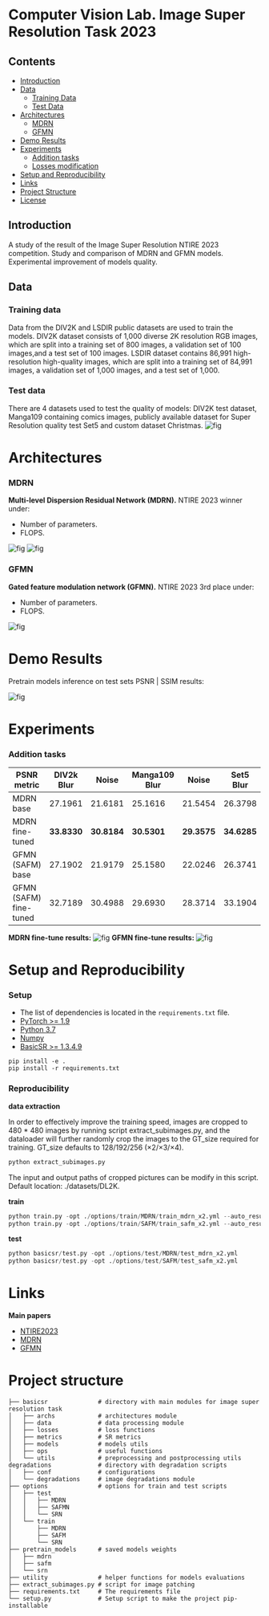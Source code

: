 # Computer Vision Lab. Image Super Resolution Task 2023
## Contents
- [Introduction](#introduction)
- [Data](#data)
  - [Training Data](#training-data)
  - [Test Data](#test-data)
- [Architectures](#architectures)
  - [MDRN](#mdrn)
  - [GFMN](#gfmn)
- [Demo Results](#demo-results)
- [Experiments](#experiments)
  - [Addition tasks](#addition-tasks)
  - [Losses modification](#losses-modification)
- [Setup and Reproducibility](#setup-and-reproducibility)
- [Links](#links)
- [Project Structure](#project-structure)
- [License](#license)

## Introduction
A study of the result of the Image Super Resolution NTIRE 2023 competition. Study and comparison of MDRN and GFMN models. Experimental improvement of models quality.

## Data

### Training data
Data from the DIV2K and LSDIR public datasets are used to train the models. DIV2K dataset consists of 1,000 diverse 2K resolution RGB images, which are split into a training set of 800 images, a validation set of 100 images,and a test set of 100 images. LSDIR dataset contains 86,991 high-resolution high-quality images, which are split into a training set of 84,991 images, a validation set of 1,000 images, and a test set of 1,000.

### Test data
There are 4 datasets used to test the quality of models: DIV2K test dataset, Manga109 containing comics images, publicly available dataset for Super Resolution quality test Set5 and custom dataset Christmas.
![fig](README.assets/datasets.png)

# Architectures

### **MDRN**

**Multi-level Dispersion Residual Network (MDRN).** NTIRE 2023 winner under:
- Number of parameters.
- FLOPS.

![fig](README.assets/architecture.png)
![fig](README.assets/EADB_details.png)

### **GFMN**

**Gated feature modulation network (GFMN).** NTIRE 2023 3rd place under:
- Number of parameters.
- FLOPS.

![fig](README.assets/GFMN.png)

# Demo Results
Pretrain models inference on test sets PSNR | SSIM results:

![fig](README.assets/demo.png)

# Experiments
### Addition tasks

| PSNR metric        | DIV2k Blur | Noise  | Manga109 Blur | Noise  | Set5 Blur | Noise  | Christmas Blur | Noise  |
|--------------------|------------|--------|---------------|--------|-----------|--------|----------------|--------|
| MDRN base          | 27.1961    | 21.6181| 25.1616       | 21.5454| 26.3798   | 21.7238| 24.6929        | 20.9387|
| MDRN fine-tuned    | **33.8330**| **30.8184**| **30.5301** | **29.3575**| **34.6285** | **31.0261**| **28.5631** | **27.4755**|
| GFMN (SAFM) base   | 27.1902    | 21.9179| 25.1580        | 22.0246| 26.3741   | 22.1374| 24.6895        | 21.2976|
| GFMN (SAFM) fine-tuned |32.7189| 30.4988| 29.6930 | 28.3714| 33.1904 | 30.6769| 28.0334 | 27.3378|

**MDRN fine-tune results:**
![fig](README.assets/mdrn_exp.png)
**GFMN fine-tune results:**
![fig](README.assets/gfmn_exp.png)

# Setup and Reproducibility
### Setup
- The list of dependencies is located in the `requirements.txt` file.
- [PyTorch >= 1.9](https://pytorch.org/)
- [Python 3.7](https://www.python.org/downloads/)
- [Numpy](https://numpy.org/)
- [BasicSR >= 1.3.4.9](https://github.com/XPixelGroup/BasicSR)
  
```
pip install -e .
pip install -r requirements.txt
```
### Reproducibility
**data extraction**

In order to effectively improve the training speed, images are cropped to 480 * 480 images by running script extract_subimages.py, and the dataloader will further randomly crop the images to the GT_size required for training. GT_size defaults to 128/192/256 (×2/×3/×4). 

```python
python extract_subimages.py
```

The input and output paths of cropped pictures can be modify in this script. Default location: ./datasets/DL2K.

**train**

```python
python train.py -opt ./options/train/MDRN/train_mdrn_x2.yml --auto_resume
python train.py -opt ./options/train/SAFM/train_safm_x2.yml --auto_resume
```

**test**

```python
python basicsr/test.py -opt ./options/test/MDRN/test_mdrn_x2.yml
python basicsr/test.py -opt ./options/test/SAFM/test_safm_x2.yml
```
# Links
**Main papers**
- [NTIRE2023](https://openaccess.thecvf.com/content/CVPR2023W/NTIRE/papers/Li_NTIRE_2023_Challenge_on_Efficient_Super-Resolution_Methods_and_Results_CVPRW_2023_paper.pdf)
- [MDRN](https://openaccess.thecvf.com/content/CVPR2023W/NTIRE/papers/Mao_Multi-Level_Dispersion_Residual_Network_for_Efficient_Image_Super-Resolution_CVPRW_2023_paper.pdf)
- [GFMN](https://openaccess.thecvf.com/content/ICCV2023/papers/Sun_Spatially-Adaptive_Feature_Modulation_for_Efficient_Image_Super-Resolution_ICCV_2023_paper.pdf)

# Project structure
```
├── basicsr              # directory with main modules for image super resolution task
│   ├── archs            # architectures module
│   ├── data             # data processing module
│   ├── losses           # loss functions
│   ├── metrics          # SR metrics
│   ├── models           # models utils
│   ├── ops              # useful functions
│   └── utils            # preprocessing and postprocessing utils
degradations             # directory with degradation scripts
│   ├── conf             # configurations
│   └── degradations     # image degradations module
├── options              # options for train and test scripts
│   ├── test
│   │   ├── MDRN
│   │   ├── SAFMN
│   │   └── SRN
│   └── train
│       ├── MDRN
│       ├── SAFM
│       └── SRN
├── pretrain_models      # saved models weights
│   ├── mdrn
│   ├── safm
│   └── srn
├── utility              # helper functions for models evaluations
├── extract_subimages.py # script for image patching
├── requirements.txt     # The requirements file
└── setup.py             # Setup script to make the project pip-installable

```

